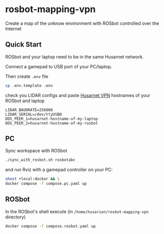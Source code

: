 # rosbot-mapping-vpn

Create a map of the unknow environment with ROSbot controlled over the Internet

## Quick Start

ROSbot and your laptop need to be in the same Husarnet network. 

Connect a gamepad to USB port of your PC/laptop. 

Then create `.env` file 

```bash
cp .env.template .env
```

check you LIDAR configs and paste [Husarnet VPN](https://husarnet.com/docs/manual-client/) hostnames of your ROSbot and laptop

```
LIDAR_BAUDRATE=256000
LIDAR_SERIAL=/dev/ttyUSB0
DDS_PEER_1=husarnet-hostname-of-my-laptop
DDS_PEER_2=husarnet-hostname-of-my-rosbot

```

## PC

Sync workspace with ROSbot

```bash
./sync_with_rosbot.sh rosbotabc
```

and run Rviz with a gamepad controller on your PC:

```bash
xhost +local:docker && \
docker compose -f compose.pc.yaml up
```

## ROSbot

In the ROSbot's shell execute (in `/home/husarion/rosbot-mapping-vpn` directory)

```bash
docker compose -f compose.rosbot.yaml up
```
